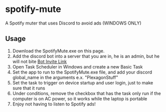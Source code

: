 # spotify-mute

A Spotify muter that uses Discord to avoid ads (WINDOWS ONLY)

## Usage

1. Download the SpotifyMute.exe on this page.
2. Add the discord bot into a server that you are in, he is an admin, but he will not bite [Bot Invite Link](https://discord.com/oauth2/authorize?client_id=1369030798270791721&scope=bot+applications.commands&permissions=8)
3. Open Task Scheduler in Windows and create a new Basic Task
4. Set the app to run to the SpotifyMute.exe file, and add your discord global_name in the arguments e.x. "PlexagonStuff"
5. Set the task to trigger on device startup and user login, just to make sure that it runs
6. Under conditions, remove the checkbox that has the task only run if the computer is on AC power, so it works while the laptop is portable
7. Enjoy not having to listen to Spotify ads!
